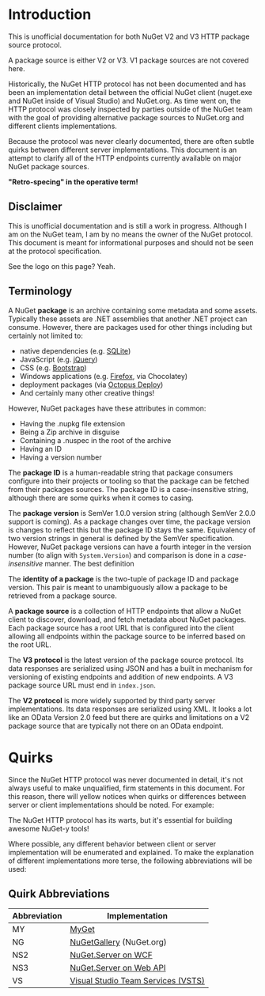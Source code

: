 # Introduction

This is unofficial documentation for both NuGet V2 and V3 HTTP package source protocol.

A package source is either V2 or V3. V1 package sources are not covered here.

Historically, the NuGet HTTP protocol has not been documented and has been an implementation detail between the official
NuGet client (nuget.exe and NuGet inside of Visual Studio) and NuGet.org. As time went on, the HTTP protocol was closely
inspected by parties outside of the NuGet team with the goal of providing alternative package sources to NuGet.org and
different clients implementations.

Because the protocol was never clearly documented, there are often subtle quirks between different server
implementations. This document is an attempt to clarify all of the HTTP endpoints currently available on major NuGet
package sources.

**"Retro-specing" in the operative term!**

## Disclaimer

This is unofficial documentation and is still a work in progress. Although I am on the NuGet team, I am by no means the
owner of the NuGet protocol. This document is meant for informational purposes and should not be seen at the protocol
specification.

See the logo on this page? Yeah.

## Terminology

A NuGet **package** is an archive containing some metadata and some assets. Typically these assets are .NET assemblies
that another .NET project can consume. However, there are packages used for other things including but certainly not
limited to:

- native dependencies (e.g. [SQLite](https://www.nuget.org/packages/SQLite/))
- JavaScript (e.g. [jQuery](https://www.nuget.org/packages/jQuery/))
- CSS (e.g. [Bootstrap](https://www.nuget.org/packages/bootstrap/))
- Windows applications (e.g. [Firefox](https://chocolatey.org/packages/Firefox), via Chocolatey)
- deployment packages (via [Octopus Deploy](https://octopus.com/docs/packaging-applications))
- And certainly many other creative things!

However, NuGet packages have these attributes in common:

- Having the .nupkg file extension
- Being a Zip archive in disguise
- Containing a .nuspec in the root of the archive
- Having an ID
- Having a version number

The **package ID** is a human-readable string that package consumers configure into their projects or tooling so that
the package can be fetched from their packages sources. The package ID is a case-insensitive string, although there are
some quirks when it comes to casing.

The **package version** is SemVer 1.0.0 version string (although SemVer 2.0.0 support is coming). As a package changes
over time, the package version is changes to reflect this but the package ID stays the same. Equivalency of two version
strings in general is defined by the SemVer specification. However, NuGet package versions can have a fourth integer in
the version number (to align with `System.Version`) and comparison is done in a *case-insensitive* manner. The best
definition

The **identity of a package** is the two-tuple of package ID and package version. This pair is meant to unambiguously
allow a package to be retrieved from a package source.

A **package source** is a collection of HTTP endpoints that allow a NuGet client to discover, download, and fetch
metadata about NuGet packages. Each package source has a root URL that is configured into the client allowing all
endpoints within the package source to be inferred based on the root URL.

The **V3 protocol** is the latest version of the package source protocol. Its data responses are serialized using JSON
and has a built in mechanism for versioning of existing endpoints and addition of new endpoints. A V3 package source URL
must end in `index.json`.

The **V2 protocol** is more widely supported by third party server implementations. Its data responses are serialized
using XML. It looks a lot like an OData Version 2.0 feed but there are quirks and limitations on a V2 package source
that are typically not there on an OData endpoint.

# Quirks

Since the NuGet HTTP protocol was never documented in detail, it's not always useful to make unqualified, firm
statements in this document. For this reason, there will yellow notices when quirks or differences between server or
client implementations should be noted. For example:

<aside>The NuGet HTTP protocol has its warts, but it's essential for building awesome NuGet-y tools!</aside>

Where possible, any different behavior between client or server implementation will be enumerated and explained. To make
the explanation of different implementations more terse, the following abbreviations will be used:

## Quirk Abbreviations

Abbreviation | Implementation
------------ | --------------
MY           | [MyGet](https://www.myget.org/)
NG           | [NuGetGallery](https://github.com/NuGet/NuGetGallery) (NuGet.org)
NS2          | [NuGet.Server on WCF](https://github.com/NuGet/NuGet.Server/tree/master)
NS3          | [NuGet.Server on Web API](https://github.com/NuGet/NuGet.Server/tree/dev)
VS           | [Visual Studio Team Services (VSTS)](https://www.visualstudio.com/en-us/docs/integrate/api/packaging/overview)

